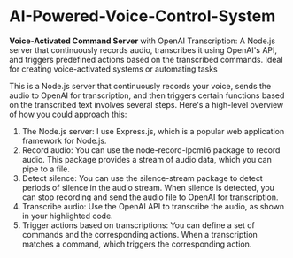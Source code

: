 # AI-Powered-Voice-Control-System
**Voice-Activated Command Server** with OpenAI Transcription: A Node.js server that continuously records audio, transcribes it using OpenAI's API, and triggers predefined actions based on the transcribed commands. Ideal for creating voice-activated systems or automating tasks

This is a Node.js server that continuously records your voice, sends the audio to OpenAI for transcription, and then triggers certain functions based on the transcribed text involves several steps. Here's a high-level overview of how you could approach this:

 1. The Node.js server: I use Express.js, which is a popular web application framework for Node.js.
 2. Record audio: You can use the node-record-lpcm16 package to record    audio. This package provides a stream of audio data, which you can pipe to a file.
 3. Detect silence: You can use the silence-stream package to detect    periods of silence in the audio stream. When silence is
    detected, you    can stop recording and send the audio file to OpenAI for transcription.
 4. Transcribe audio: Use the OpenAI API to transcribe the audio, as    shown in your highlighted code.
 5. Trigger actions based on transcriptions: You can define a set of commands and the corresponding actions. When a transcription matches a command, which triggers the corresponding action.
